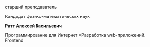 старший преподаватель

Кандидат физико-математических наук

**Ратт Алексей Васильевич**

Программирование для Интернет
	*Разработка web-приложений. Frontend